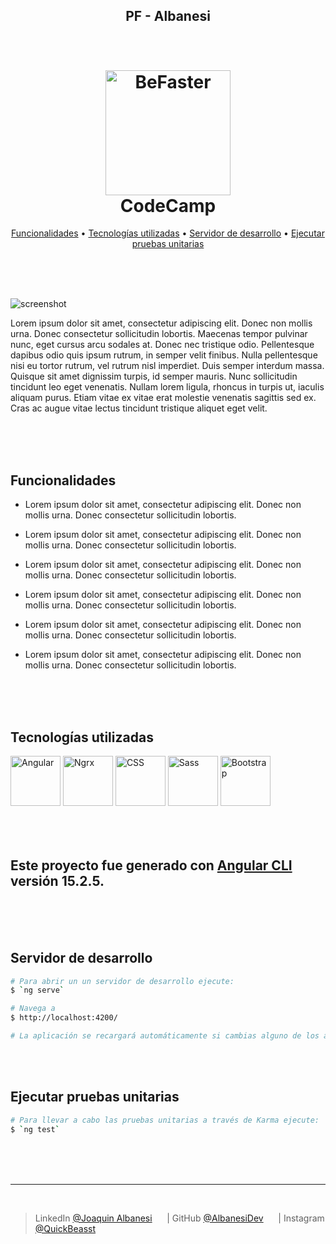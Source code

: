 <h2 align="center"> 
    PF - Albanesi
</h2>

<h1 align="center">
  <br>
  <a href="http:/BeFasterOfficial.com"><img src="https://live.staticflickr.com/65535/52915848914_6d41f1837c_o.png" alt="BeFaster" width="200"></a>
  <br>
    CodeCamp
  <br>
</h1>

<p align="center">
  <a href="#Funcionalidades">Funcionalidades</a> •
  <a href="#Tecnologías-utilizadas">Tecnologías utilizadas</a> •
  <a href="#Servidor-de-desarrollo">Servidor de desarrollo</a> •
  <a href="#Ejecutar-pruebas-unitarias">Ejecutar pruebas unitarias</a>
</p>

<br>
<br>
<br>

![screenshot](#)

Lorem ipsum dolor sit amet, consectetur adipiscing elit. Donec non mollis urna. Donec consectetur sollicitudin lobortis. Maecenas tempor pulvinar nunc, eget cursus arcu sodales at. Donec nec tristique odio. Pellentesque dapibus odio quis ipsum rutrum, in semper velit finibus. Nulla pellentesque nisi eu tortor rutrum, vel rutrum nisl imperdiet. Duis semper interdum massa. Quisque sit amet dignissim turpis, id semper mauris. Nunc sollicitudin tincidunt leo eget venenatis. Nullam lorem ligula, rhoncus in turpis ut, iaculis aliquam purus. Etiam vitae ex vitae erat molestie venenatis sagittis sed ex. Cras ac augue vitae lectus tincidunt tristique aliquet eget velit.

<br>
<br>
<br>

## Funcionalidades

* Lorem ipsum dolor sit amet, consectetur adipiscing elit. Donec non mollis urna. Donec consectetur sollicitudin lobortis.

* Lorem ipsum dolor sit amet, consectetur adipiscing elit. Donec non mollis urna. Donec consectetur sollicitudin lobortis.

* Lorem ipsum dolor sit amet, consectetur adipiscing elit. Donec non mollis urna. Donec consectetur sollicitudin lobortis.

* Lorem ipsum dolor sit amet, consectetur adipiscing elit. Donec non mollis urna. Donec consectetur sollicitudin lobortis.

* Lorem ipsum dolor sit amet, consectetur adipiscing elit. Donec non mollis urna. Donec consectetur sollicitudin lobortis.

* Lorem ipsum dolor sit amet, consectetur adipiscing elit. Donec non mollis urna. Donec consectetur sollicitudin lobortis.

<br>
<br>
<br>

## Tecnologías utilizadas
<div>
<img src="https://img.icons8.com/?size=512&id=l9a5tcSnBwcf&format=png" alt="Angular" height="80"/>
<img src="https://ultimatecourses.com/static/icons/ngrx.svg" alt="Ngrx" height="80"/>
<img src="https://img.icons8.com/?size=512&id=uJM6fQYqDaZK&format=png" alt="CSS" height="80"/>
<img src="https://img.icons8.com/?size=512&id=QBqFNfPPB2Kx&format=png" alt="Sass" height="80"/>
<img src="https://img.icons8.com/color/452/bootstrap.png" alt="Bootstrap" height="80"/>
</div>

<br>
<br>
<br>

## Este proyecto fue generado con [Angular CLI](https://github.com/angular/angular-cli) versión 15.2.5.

<br>
<br>
<br>

## Servidor de desarrollo
```bash
# Para abrir un un servidor de desarrollo ejecute:
$ `ng serve`

# Navega a
$ http://localhost:4200/

# La aplicación se recargará automáticamente si cambias alguno de los archivos fuente.
```
<br>
<br>

## Ejecutar pruebas unitarias
```bash
# Para llevar a cabo las pruebas unitarias a través de Karma ejecute:
$ `ng test`
```

<br>
<br>
<br>

---

<br>

> LinkedIn [@Joaquin Albanesi](https://www.linkedin.com/in/joaquin-albanesi/) &nbsp;&nbsp;&nbsp;&nbsp; | 
> GitHub [@AlbanesiDev](https://github.com/AlbanesiDev) &nbsp;&nbsp;&nbsp;&nbsp; | 
> Instagram [@QuickBeasst](https://instagram.com/quickbeasst)
